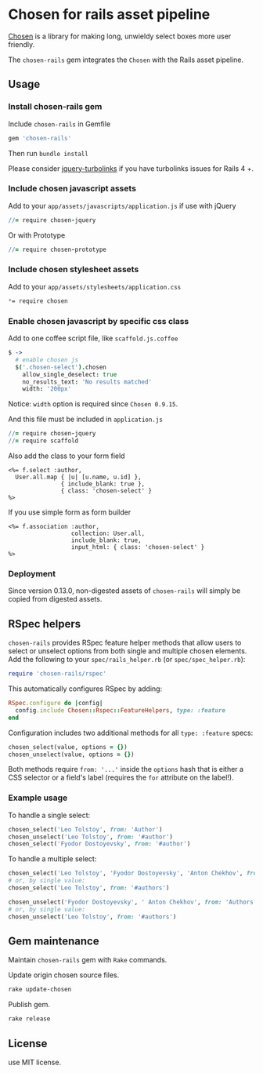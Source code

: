 # Chosen for rails asset pipeline

[Chosen](https://github.com/harvesthq/chosen) is a library for making long, unwieldy select boxes more user friendly.

The `chosen-rails` gem integrates the `Chosen` with the Rails asset pipeline.

## Usage

### Install chosen-rails gem

Include `chosen-rails` in Gemfile

```rb
gem 'chosen-rails'
```

Then run `bundle install`

Please consider [jquery-turbolinks](https://github.com/kossnocorp/jquery.turbolinks) if you have turbolinks issues for Rails 4 +.

### Include chosen javascript assets

Add to your `app/assets/javascripts/application.js` if use with jQuery

```coffee
//= require chosen-jquery
```

Or with Prototype

```coffee
//= require chosen-prototype
```

### Include chosen stylesheet assets

Add to your `app/assets/stylesheets/application.css`

```scss
*= require chosen
```

### Enable chosen javascript by specific css class

Add to one coffee script file, like `scaffold.js.coffee`

```coffee
$ ->
  # enable chosen js
  $('.chosen-select').chosen
    allow_single_deselect: true
    no_results_text: 'No results matched'
    width: '200px'
```

Notice: `width` option is required since `Chosen 0.9.15`.

And this file must be included in `application.js`

```coffee
//= require chosen-jquery
//= require scaffold
```

Also add the class to your form field

```erb
<%= f.select :author,
  User.all.map { |u| [u.name, u.id] },
               { include_blank: true },
               { class: 'chosen-select' }
%>
```

If you use simple form as form builder

```erb
<%= f.association :author,
                  collection: User.all,
                  include_blank: true,
                  input_html: { class: 'chosen-select' }
%>
```

### Deployment

Since version 0.13.0, non-digested assets of `chosen-rails` will simply be copied from digested assets.

## RSpec helpers
`chosen-rails` provides RSpec feature helper methods that allow users to select or unselect options from both single and multiple chosen elements. Add the following to your `spec/rails_helper.rb` (or `spec/spec_helper.rb`):

```ruby
require 'chosen-rails/rspec'
```

This automatically configures RSpec by adding:

```ruby
RSpec.configure do |config|
  config.include Chosen::Rspec::FeatureHelpers, type: :feature
end
```

Configuration includes two additional methods for all `type: :feature` specs:

```ruby
chosen_select(value, options = {})
chosen_unselect(value, options = {})
```

Both methods require `from: '...'` inside the `options` hash that is either a CSS selector or a field's label (requires the `for` attribute on the label!).

### Example usage
To handle a single select:

```ruby
chosen_select('Leo Tolstoy', from: 'Author')
chosen_unselect('Leo Tolstoy', from: '#author')
chosen_select('Fyodor Dostoyevsky', from: '#author')
```

To handle a multiple select:

```ruby
chosen_select('Leo Tolstoy', 'Fyodor Dostoyevsky', 'Anton Chekhov', from: 'Authors')
# or, by single value:
chosen_select('Leo Tolstoy', from: '#authors')

chosen_unselect('Fyodor Dostoyevsky', ' Anton Chekhov', from: 'Authors')
# or, by single value:
chosen_unselect('Leo Tolstoy', from: '#authors')
```

## Gem maintenance

Maintain `chosen-rails` gem with `Rake` commands.

Update origin chosen source files.

```bash
rake update-chosen
```

Publish gem.

```bash
rake release
```

## License

use MIT license.
